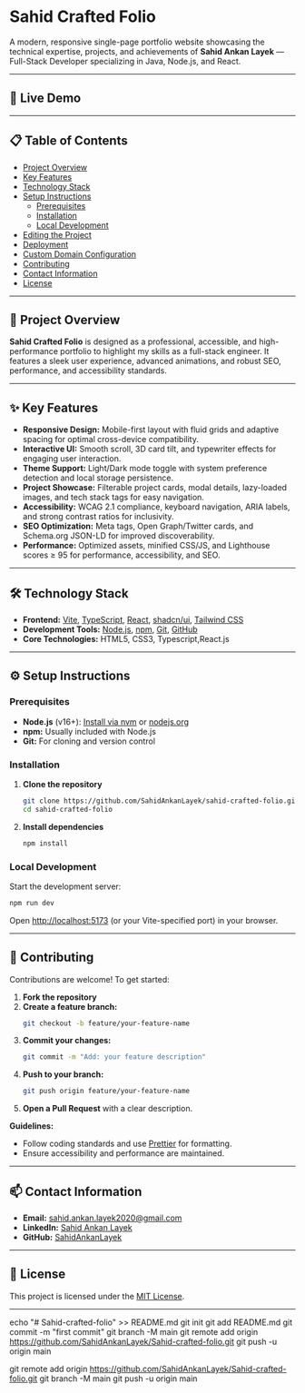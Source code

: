 # Sahid Crafted Folio

A modern, responsive single-page portfolio website showcasing the technical expertise, projects, and achievements of **Sahid Ankan Layek** — Full-Stack Developer specializing in Java, Node.js, and React.

---

## 🚀 Live Demo


---

## 📋 Table of Contents

- [Project Overview](#project-overview)
- [Key Features](#key-features)
- [Technology Stack](#technology-stack)
- [Setup Instructions](#setup-instructions)
  - [Prerequisites](#prerequisites)
  - [Installation](#installation)
  - [Local Development](#local-development)
- [Editing the Project](#editing-the-project)
- [Deployment](#deployment)
- [Custom Domain Configuration](#custom-domain-configuration)
- [Contributing](#contributing)
- [Contact Information](#contact-information)
- [License](#license)

---

## 📝 Project Overview

**Sahid Crafted Folio** is designed as a professional, accessible, and high-performance portfolio to highlight my skills as a full-stack engineer. It features a sleek user experience, advanced animations, and robust SEO, performance, and accessibility standards.

---

## ✨ Key Features

- **Responsive Design:** Mobile-first layout with fluid grids and adaptive spacing for optimal cross-device compatibility.
- **Interactive UI:** Smooth scroll, 3D card tilt, and typewriter effects for engaging user interaction.
- **Theme Support:** Light/Dark mode toggle with system preference detection and local storage persistence.
- **Project Showcase:** Filterable project cards, modal details, lazy-loaded images, and tech stack tags for easy navigation.
- **Accessibility:** WCAG 2.1 compliance, keyboard navigation, ARIA labels, and strong contrast ratios for inclusivity.
- **SEO Optimization:** Meta tags, Open Graph/Twitter cards, and Schema.org JSON-LD for improved discoverability.
- **Performance:** Optimized assets, minified CSS/JS, and Lighthouse scores ≥ 95 for performance, accessibility, and SEO.

---

## 🛠️ Technology Stack

- **Frontend:** [Vite](https://vitejs.dev/), [TypeScript](https://www.typescriptlang.org/), [React](https://react.dev/), [shadcn/ui](https://ui.shadcn.com/), [Tailwind CSS](https://tailwindcss.com/)
- **Development Tools:** [Node.js](https://nodejs.org/), [npm](https://www.npmjs.com/), [Git](https://git-scm.com/), [GitHub](https://github.com/)
- **Core Technologies:** HTML5, CSS3, Typescript,React.js

---

## ⚙️ Setup Instructions

### Prerequisites

- **Node.js** (v16+): [Install via nvm](https://github.com/nvm-sh/nvm) or [nodejs.org](https://nodejs.org/)
- **npm:** Usually included with Node.js
- **Git:** For cloning and version control

### Installation

1. **Clone the repository**
    ```bash
    git clone https://github.com/SahidAnkanLayek/sahid-crafted-folio.git
    cd sahid-crafted-folio
    ```

2. **Install dependencies**
    ```bash
    npm install
    ```

### Local Development

Start the development server:

```bash
npm run dev
```

Open [http://localhost:5173](http://localhost:5173) (or your Vite-specified port) in your browser.

---

## 🤝 Contributing

Contributions are welcome! To get started:

1. **Fork the repository**
2. **Create a feature branch:**  
    ```bash
    git checkout -b feature/your-feature-name
    ```
3. **Commit your changes:**  
    ```bash
    git commit -m "Add: your feature description"
    ```
4. **Push to your branch:**  
    ```bash
    git push origin feature/your-feature-name
    ```
5. **Open a Pull Request** with a clear description.

**Guidelines:**
- Follow coding standards and use [Prettier](https://prettier.io/) for formatting.
- Ensure accessibility and performance are maintained.

---

## 📫 Contact Information

- **Email:** sahid.ankan.layek2020@gmail.com
- **LinkedIn:** [Sahid Ankan Layek](https://www.linkedin.com/in/sahid-ankan-layek/)
- **GitHub:** [SahidAnkanLayek](https://github.com/SahidAnkanLayek)

---

## 📝 License

This project is licensed under the [MIT License](LICENSE).

---


echo "# Sahid-crafted-folio" >> README.md
git init
git add README.md
git commit -m "first commit"
git branch -M main
git remote add origin https://github.com/SahidAnkanLayek/Sahid-crafted-folio.git
git push -u origin main


git remote add origin https://github.com/SahidAnkanLayek/Sahid-crafted-folio.git
git branch -M main
git push -u origin main
